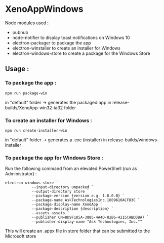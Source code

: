 # XenoAppWindows

Node modules used :
- pubnub
- node-notifier to display toast notifications on Windows 10
- electron-packager to package the app
- electron-winstaller to create an installer for Windows
- electron-windows-store to create a package for the Windows Store


## Usage :

### To package the app :
```
npm run package-win
```
in "default" folder -> generates the packaged app in release-builds/XenoApp-win32-ia32 folder



### To create an installer for Windows :
```
npm run create-installer-win
```
in "default" folder -> generates a .exe (installer) in release-builds/windows-installer



### To package the app for Windows Store :
Run the following command from an elevated PowerShell (run as Administrator) :
```
electron-windows-store `
            --input-directory unpacked `
            --output-directory store `
            --package-version {version e.g. 1.0.0.0} `
            --package-name AskTechnologiesInc.1809610ACFD3C `
            --package-display-name XenoApp `
            --package-description {description} `
            --assets assets `
            --publisher CN=8D9F185A-3885-4A4D-82B6-4215CABDDBA7 `
            --publisher-display-name "Ask Technologies, Inc.""
```

This will create an .appx file in store folder that can be submitted to the Microsoft store
